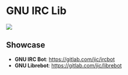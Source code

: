 # GNU IRC Lib
[![](https://jitpack.io/v/com.gitlab.jic/irclib.svg)](https://jitpack.io/#com.gitlab.jic/irclib)

## Showcase
* **GNU IRC Bot**: https://gitlab.com/jic/ircbot
* **GNU Librebot**: https://gitlab.com/jic/librebot
